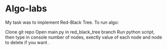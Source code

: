 # Algo-labs
My task was to implement Red-Black Tree. To run algo:

Clone git repo
Open main.py in red_black_tree branch
Run python script, then type in console number of nodes, exectly value of each node and node to delete if you want .
